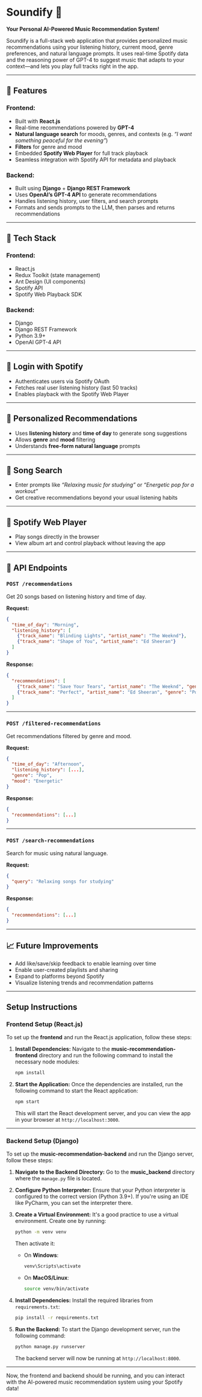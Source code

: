 # Soundify 🎵

**Your Personal AI-Powered Music Recommendation System!**

Soundify is a full-stack web application that provides personalized music recommendations using your listening history, current mood, genre preferences, and natural language prompts. It uses real-time Spotify data and the reasoning power of GPT-4 to suggest music that adapts to your context—and lets you play full tracks right in the app.

---

## 🚀 Features

### Frontend:

* Built with **React.js**
* Real-time recommendations powered by **GPT-4**
* **Natural language search** for moods, genres, and contexts (e.g. *“I want something peaceful for the evening”*)
* **Filters** for genre and mood
* Embedded **Spotify Web Player** for full track playback
* Seamless integration with Spotify API for metadata and playback

### Backend:

* Built using **Django** + **Django REST Framework**
* Uses **OpenAI’s GPT-4 API** to generate recommendations
* Handles listening history, user filters, and search prompts
* Formats and sends prompts to the LLM, then parses and returns recommendations

---

## 🧰 Tech Stack

### Frontend:

* React.js
* Redux Toolkit (state management)
* Ant Design (UI components)
* Spotify API
* Spotify Web Playback SDK

### Backend:

* Django
* Django REST Framework
* Python 3.9+
* OpenAI GPT-4 API

---

## 🔐 Login with Spotify

* Authenticates users via Spotify OAuth
* Fetches real user listening history (last 50 tracks)
* Enables playback with the Spotify Web Player

---

## 🎯 Personalized Recommendations

* Uses **listening history** and **time of day** to generate song suggestions
* Allows **genre** and **mood** filtering
* Understands **free-form natural language** prompts

---

## 🔎 Song Search

* Enter prompts like *“Relaxing music for studying”* or *“Energetic pop for a workout”*
* Get creative recommendations beyond your usual listening habits

---

## 🎵 Spotify Web Player

* Play songs directly in the browser
* View album art and control playback without leaving the app

---

## 📡 API Endpoints

### `POST /recommendations`

Get 20 songs based on listening history and time of day.

**Request:**

```json
{
  "time_of_day": "Morning",
  "listening_history": [
    {"track_name": "Blinding Lights", "artist_name": "The Weeknd"},
    {"track_name": "Shape of You", "artist_name": "Ed Sheeran"}
  ]
}
```

**Response:**

```json
{
  "recommendations": [
    {"track_name": "Save Your Tears", "artist_name": "The Weeknd", "genre": "Pop"},
    {"track_name": "Perfect", "artist_name": "Ed Sheeran", "genre": "Pop"}
  ]
}
```

---

### `POST /filtered-recommendations`

Get recommendations filtered by genre and mood.

**Request:**

```json
{
  "time_of_day": "Afternoon",
  "listening_history": [...],
  "genre": "Pop",
  "mood": "Energetic"
}
```

**Response:**

```json
{
  "recommendations": [...]
}
```

---

### `POST /search-recommendations`

Search for music using natural language.

**Request:**

```json
{
  "query": "Relaxing songs for studying"
}
```

**Response:**

```json
{
  "recommendations": [...]
}
```

---

## 📈 Future Improvements

* Add like/save/skip feedback to enable learning over time
* Enable user-created playlists and sharing
* Expand to platforms beyond Spotify
* Visualize listening trends and recommendation patterns

---

## Setup Instructions

### Frontend Setup (React.js)

To set up the **frontend** and run the React.js application, follow these steps:

1. **Install Dependencies:**
   Navigate to the **music-recommendation-frontend** directory and run the following command to install the necessary node modules:

   ```bash
   npm install
   ```

2. **Start the Application:**
   Once the dependencies are installed, run the following command to start the React application:

   ```bash
   npm start
   ```

   This will start the React development server, and you can view the app in your browser at `http://localhost:3000`.

---

### Backend Setup (Django)

To set up the **music-recommendation-backend** and run the Django server, follow these steps:

1. **Navigate to the Backend Directory:**
   Go to the **music_backend** directory where the `manage.py` file is located.

2. **Configure Python Interpreter:**
   Ensure that your Python interpreter is configured to the correct version (Python 3.9+). If you're using an IDE like PyCharm, you can set the interpreter there.

3. **Create a Virtual Environment:**
   It's a good practice to use a virtual environment. Create one by running:

   ```bash
   python -m venv venv
   ```

   Then activate it:

   * On **Windows**:

     ```bash
     venv\Scripts\activate
     ```

   * On **MacOS/Linux**:

     ```bash
     source venv/bin/activate
     ```

4. **Install Dependencies:**
   Install the required libraries from `requirements.txt`:

   ```bash
   pip install -r requirements.txt
   ```

5. **Run the Backend:**
   To start the Django development server, run the following command:

   ```bash
   python manage.py runserver
   ```

   The backend server will now be running at `http://localhost:8000`.

---

Now, the frontend and backend should be running, and you can interact with the AI-powered music recommendation system using your Spotify data!
